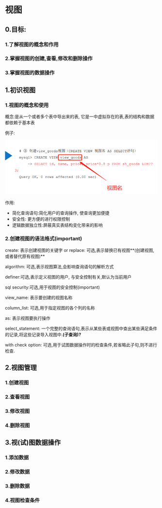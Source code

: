 # 视图

## 0.目标:

### 1.了解视图的概念和作用

### 2.掌握视图的创建,查看,修改和删除操作

### 3.掌握视图的数据操作

## 1.初识视图

### 1.视图的概念和使用

概念:是从一个或者多个表中导出来的表, 它是一中虚拟存在的表,表的结构和数据都依赖于基本表

例子:

![image-20220311214800755](image-20220311214800755.png)

作用:

- 简化查询语句:简化用户的查询操作, 使查询更加便捷
- 安全性: 更方便的进行权限控制
- 逻辑数据独立性:屏蔽真实表结构变化带来的影响

### 2.创建视图的语法格式(important)

create: 表示创建视图的关键字 or replace: 可选,表示替换已有视图**(创建视图,或者替代原有视图)**

algorithm: 可选,表示视图算法,会影响查询语句的解析方式

definer:可选,表示定义视图的用户, 与安全控制有关,默认为当前用户

sql security:可选,用于视图的安全控制(important)

view_name: 表示要创建的视图名称

column_list: 可选,用于指定视图的各个列的名称

as: 表示视图要执行操作

select_statement: 一个完整的查询语句,表示从某些表或视图中查出某些满足条件的记录,将这些记录导入视图中.**(子查询)?**

with check option: 可选,用于试图数据操作时的检查条件,若省略此子句,则不进行检查.

## 2.视图管理

### 1.创建视图

### 2.查看视图

### 3.修改视图

### 4.删除视图

## 3.视(试)图数据操作

### 1.添加数据

### 2.修改数据

### 3.删除数据

### 4.视图检查条件

